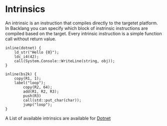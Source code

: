 # Intrinsics

An intrinsic is an instruction that compiles directly to the targetet platform. In Backlang you can specify which block of instrinsic instructions are compiled based on the target. Every intrinsic instruction is a simple function call without return value.

```back
inline(dotnet) {
    ld_str("Hello {0}");
    ldc_i4(42);
    call(System.Console::WriteLine(string, obj));
}
```

```back
inline(bs2k) {
    copy(R1, 1);
    label("loop");
        copy(R2, 64);
        add(R1, R2, R3);
        push(R3)
        call(std::put_char(char));
        jump("loop");
}
```

A List of available intrinsics are available for [Dotnet](/#/learn/intrinsics_dotnet)

